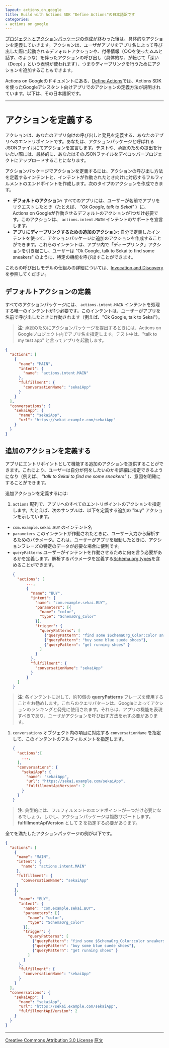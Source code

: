 ```yaml
---
layout: actions_on_google
title: Build with Actions SDK "Define Actions"の日本語訳です
categories:
- actions on google
---
```

[プロジェクトとアクションパッケージの作成](https://www.eisbahn.jp/yoichiro/2017/11/actions_on_google_build_sdk_2.html)が終わった後は、具体的なアクションを定義していきます。アクションは、ユーザがアプリをアプリ名によって呼び出した際に起動されるデフォルトアクションや、付帯情報（○○を使った△△と話す、のような）を伴ったアクションの呼び出し（具体的な、が転じて「深い（Deep）」という表現が使われます）、つまりディープリンクを行うためにアクションを追加することもできます。

Actions on Googleのドキュメントにある、[Define Actions](https://developers.google.com/actions/sdk/define-actions)では、Actions SDKを使ったGoogleアシスタント向けアプリでのアクションの定義方法が説明されています。以下は、その日本語訳です。

---

# アクションを定義する

アクションは、あなたのアプリ向けの呼び出しと発見を定義する、あなたのアプリへのエントリポイントです。あなたは、アクションパッケージと呼ばれるJSONファイルにてアクションを宣言します。テストや、承認のための提出を行いたい際には、最終的に、あなたはそのJSONファイルをデベロッパープロジェクトにアップロードすることになります。

アクションパッケージでアクションを定義するには、アクションの呼び出し方法を定義するインテントと、インテントが作動されたとき向けに対応するフルフィルメントのエンドポイントを作成します。次のタイプのアクションを作成できます。

* **デフォルトのアクション:** すべてのアプリには、ユーザーが名前でアプリをリクエストしたとき（たとえば、 _"Ok Google, talk to Sekai"_ ）に、Actions on Googleが作動させるデフォルトのアクションが1つだけ必要です。このアクションは、 `actions.intent.MAIN` インテントのサポートを宣言します。
* **アプリにディープリンクするための追加のアクション:** 自分で定義したインテントを使って、アクションパッケージに追加のアクションを作成することができます。これらのインテントは、アプリ内で「ディープリンク」アクションを引き起こし、ユーザーは "Ok Google, talk to Sekai to find some sneakers" のように、特定の機能を呼び出すことができます。

これらの呼び出しモデルの仕組みの詳細については、[Invocation and Discovery](https://developers.google.com/actions/discovery/)を参照してください。

## デフォルトアクションの定義

すべてのアクションパッケージには、 `actions.intent.MAIN` インテントを処理する唯一のインテントが1つ必要です。このインテントは、ユーザーがアプリを名前で呼び出したときに作動されます（例えば、"Ok Google, talk to Sekai"）。

> **注:** 承認のためにアクションパッケージを提出するときには、Actions on Googleプロジェクト内でアプリ名を指定します。テスト中は、"talk to my test app" と言ってアプリを起動します。

```json
{
  "actions": [
    {
      "name": "MAIN",
      "intent": {
        "name": "actions.intent.MAIN"
      },
      "fulfillment": {
        "conversationName": "sekaiApp"
      }
    }
  ],
  "conversations": {
    "sekaiApp": {
      "name": "sekaiApp",
      "url": "https://sekai.example.com/sekaiApp"
    }
  }
}
```

## 追加のアクションを定義する

アプリにエントリポイントとして機能する追加のアクションを提供することができます。これにより、ユーザーは自分が何をしたいのかを詳細に指定できるようになり（例えば、 _"talk to Sekai to find me some sneakers"_ ）、意図を明確にすることができます。

追加アクションを定義するには:

1. `actions` 配列で、アプリへのすべてのエントリポイントのアクションを指定します。たとえば、次のサンプルは、以下を定義する追加の "buy" アクションを示しています。
 * `com.example.sekai.BUY` のインテント名
 * `parameters` このインテントが作動されたときに、ユーザー入力から解析するためのパラメータ。これは、ユーザーがアプリを起動したときに、アクションフレーズの特定のデータが必要な場合に便利です。
 * `queryPatterns` ユーザーがインテントを作動させるために何を言う必要があるかを定義します。解析するパラメータを定義する[Schema.org types](https://developers.google.com/actions/reference/rest/Shared.Types/QueryPatterns)を含めることができます。
   ```json
   {
     "actions": [
         ...,
         {
           "name": "BUY",
           "intent": {
             "name": "com.example.sekai.BUY",
             "parameters": [{
               "name": "color",
               "type": "SchemaOrg_Color"
             }],
             "trigger": {
               "queryPatterns": [
                 {"queryPattern": "find some $SchemaOrg_Color:color sneakers"},
                 {"queryPattern": "buy some blue suede shoes"},
                 {"queryPattern": "get running shoes" }
               ]
             }
           },
           "fulfillment": {
             "conversationName": "sekaiApp"
           }
         }
     ]
   }
   ```
 > **注:** 各インテントに対して、約10個の **queryPatterns** フレーズを使用することをお勧めします。これらのクエリパターンは、Googleによってアクションのランキングと発見に使用されます。それらは、アプリの機能を表現すべきであり、ユーザがアクションを呼び出す方法を示す必要があります。
1. `conversations` オブジェクト内の項目に対応する `conversationName` を指定して、このインテントのフルフィルメントを指定します。
   ```json
   {
     "actions":[
       ...,
     ],
     "conversations": {
       "sekaiApp": {
         "name": "sekaiApp",
         "url": "https://sekai.example.com/sekaiApp",
         "fulfillmentApiVersion": 2
       }
     }
   }
   ```
 > **注:** 典型的には、フルフィルメントのエンドポイントが一つだけ必要になるでしょう。しかし、アクションパッケージは複数サポートします。**fulfillmentApiVersion** として **2** を指定する必要があります。

全てを満たしたアクションパッケージの例が以下です。

```json
{
  "actions": [
    {
     "name": "MAIN",
     "intent": {
       "name": "actions.intent.MAIN"
     },
     "fulfillment": {
       "conversationName": "sekaiApp"
     }
    },
    {
      "name": "BUY",
      "intent": {
        "name": "com.example.sekai.BUY",
        "parameters": [{
          "name": "color",
          "type": "SchemaOrg_Color"
        }],
        "trigger": {
          "queryPatterns": [
            {"queryPattern": "find some $SchemaOrg_Color:color sneakers"},
            {"queryPattern": "buy some blue suede shoes"},
            {"queryPattern": "get running shoes" }
          ]
        }
      },
      "fulfillment": {
        "conversationName": "sekaiApp"
      }
    }
  ],
  "conversations": {
    "sekaiApp": {
      "name": "sekaiApp",
      "url": "https://sekai.example.com/sekaiApp",
      "fulfillmentApiVersion": 2
    }
  }
}
```

---

[Creative Commons Attribution 3.0 License](http://creativecommons.org/licenses/by/3.0/)
[原文](https://developers.google.com/actions/sdk/define-actions)
